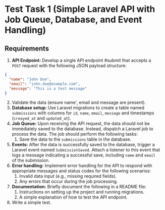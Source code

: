 # Test Task 1 (Simple Laravel API with Job Queue, Database, and Event Handling)

## Requirements

1. **API Endpoint:** Develop a single API endpoint #submit that accepts a `POST`
request with the following JSON payload structure: 
```json
{
  "name": "John Doe",
  "email": "john.doe@example.com",
  "message": "This is a test message"
}
```
2. Validate the data (ensure name', email and message are present).
3. **Database setup:** Use Laravel migrations to create a table named 
`submissions` with columns for `id`, `name`, `email`, `message` 
and timestamps (`creayed_at` and `updated_at`).
4. **Job Queue:** Upon receiving the API request, the data should 
not be immediately saved to the database. Instead, dispatch a Laravel job to process the data.
The job should perform the following tasks:
   1. Save the data to the `submissions` table in the database.
5. **Events:** After the data is successfully saved to the database, 
trigger a Laravel event named `SubmissionSaved`. Attach a listener to this event
that logs a message indicating a successful save, including `name` and `email` of the submission.
6. **Error handling:** Implement error handling for the API to respond with appropriate messages 
and status codes for the following scenarios:
   1. Invalid data input (e.g., missing required fields).
   2. Any errors that occur during the job processing.
7. **Documentation:** Briefly document the following in a README file:
   1. Instructions on setting up the project and running migrations.
   2. A simple explanation of how to test the API endpoint.
8. Write a simple test.
